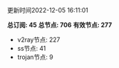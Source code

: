 更新时间2022-12-05 16:11:01

**总订阅: 45**
**总节点: 706**
**有效节点: 277**
- v2ray节点: 227
- ss节点: 41
- trojan节点: 9

